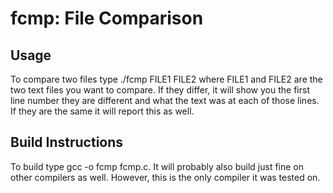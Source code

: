 # fcmp: File Comparison

## Usage
To compare two files type ./fcmp FILE1 FILE2 where FILE1 and FILE2 are the two text files you want to compare. If they differ, it will show you the first line number they are different and what the text was at each of those lines. If they are the same it will report this as well. 

## Build Instructions
To build type gcc -o fcmp fcmp.c. It will probably also build just fine on other compilers as well. However, this is the only compiler it was tested on.
